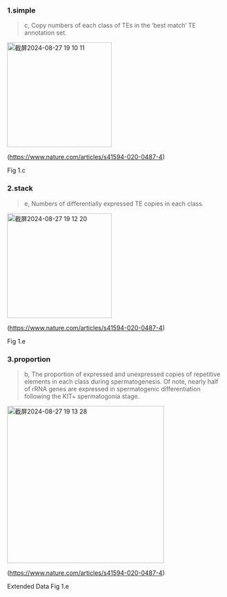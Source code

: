 ### 1.simple
> c, Copy numbers of each class of TEs in the ‘best match’ TE annotation set.

<img width="242" alt="截屏2024-08-27 19 10 11" src="https://github.com/user-attachments/assets/1ab8b806-646f-40c8-a041-2e172c921719">

(https://www.nature.com/articles/s41594-020-0487-4)

Fig 1.c

### 2.stack
> e, Numbers of differentially expressed TE copies in each class.

<img width="242" alt="截屏2024-08-27 19 12 20" src="https://github.com/user-attachments/assets/89acca04-b7b7-48cf-8fef-e544a9f8f785">

(https://www.nature.com/articles/s41594-020-0487-4)

Fig 1.e


### 3.proportion
> b, The proportion of expressed and unexpressed copies of repetitive elements in each class during spermatogenesis. Of note, nearly half of rRNA genes are expressed in spermatogenic differentiation following the KIT+ spermatogonia stage.

<img width="363" alt="截屏2024-08-27 19 13 28" src="https://github.com/user-attachments/assets/bd1a4fdb-c188-49a6-a23a-e4ea3b137457">

(https://www.nature.com/articles/s41594-020-0487-4)

Extended Data Fig 1.e
